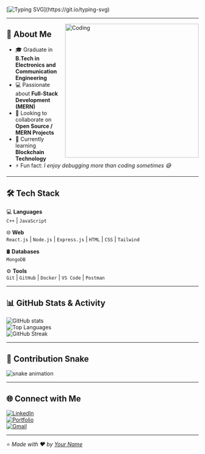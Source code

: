 <!-- Typing animation -->
[![Typing SVG](https://readme-typing-svg.herokuapp.com?size=28&color=F70000&width=600&lines=Hi+👋,+I'm+Varsha+Vikraman;Full+Stack+Developer;MERN+Stack+%7C+Open+Source+Enthusiast;Always+Learning+New+Things!)](https://git.io/typing-svg)

---

<!-- Animated GIF Banner -->
<img align="right" alt="Coding" width="350" src="https://media.giphy.com/media/2IudUHdI075HL02Pkk/giphy.gif">

## 🚀 About Me  
- 🎓 Graduate in **B.Tech in Electronics and Communication Engineering**  
- 💻 Passionate about **Full-Stack Development (MERN)**
- 👯 Looking to collaborate on **Open Source / MERN Projects** 
- 🌱 Currently learning **Blockchain Technology**  
- ⚡ Fun fact: *I enjoy debugging more than coding sometimes 😅*  

---

## 🛠️ Tech Stack  

💻 **Languages**  
`C++` | `JavaScript` 

🌐 **Web**  
`React.js` | `Node.js` | `Express.js` | `HTML` | `CSS` | `Tailwind`  

🛢️ **Databases**  
`MongoDB` 

⚙️ **Tools**  
`Git` | `GitHub` | `Docker` | `VS Code` | `Postman`  

---

## 📊 GitHub Stats & Activity  

![GitHub stats](https://github-readme-stats.vercel.app/api?username=YourGitHubUsername&show_icons=true&theme=radical)  
![Top Languages](https://github-readme-stats.vercel.app/api/top-langs/?username=YourGitHubUsername&layout=compact&theme=radical)  
![GitHub Streak](https://github-readme-streak-stats.herokuapp.com/?user=YourGitHubUsername&theme=radical)  

---

## 🐍 Contribution Snake  
![snake animation](https://github.com/YourGitHubUsername/YourGitHubUsername/blob/output/github-contribution-grid-snake.svg)

---

## 🌐 Connect with Me  

[![LinkedIn](https://img.shields.io/badge/LinkedIn-0A66C2?style=for-the-badge&logo=linkedin&logoColor=white)](https://linkedin.com/in/your-linkedin)  
[![Portfolio](https://img.shields.io/badge/Portfolio-000?style=for-the-badge&logo=vercel&logoColor=white)](https://your-portfolio-link.com)  
[![Gmail](https://img.shields.io/badge/Email-D14836?style=for-the-badge&logo=gmail&logoColor=white)](mailto:yourmail@gmail.com)  

---

⭐️ *Made with ❤️ by [Your Name](https://github.com/YourGitHubUsername)*

